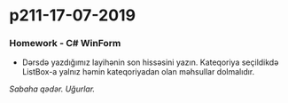 # p211-17-07-2019

### Homework - C# WinForm
- Dərsdə yazdığımız layihənin son hissəsini yazın. Kateqoriya seçildikdə ListBox-a yalnız həmin kateqoriyadan olan məhsullar dolmalıdır.

*Sabaha qədər. Uğurlar.*
